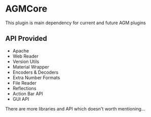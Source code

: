 # AGMCore
This plugin is main dependency for current and future AGM plugins

## API Provided
* Apache
* Web Reader
* Version Utils
* Material Wrapper
* Encoders & Decoders
* Extra Number Formats
* File Reader
* Reflections
* Action Bar API
* GUI API

There are more libraries and API which doesn't worth mentioning...
